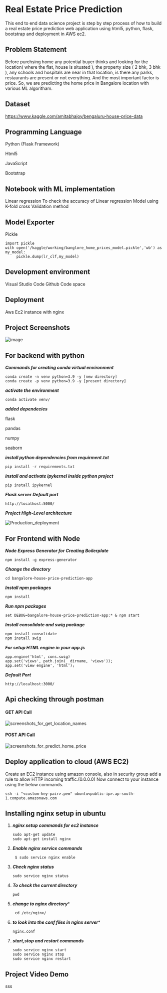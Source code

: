 # Real Estate Price Prediction
This end to end data science project is step by step process of how to build a real estate price prediction web application using html5, python, flask, bootstrap and deployment in AWS ec2. 

## Problem Statement
Before purchsing home any potential buyer thinks and looking for the location( where the flat, house is situated ), the property size ( 2 bhk, 3 bhk ), any schools and hospitals are near in that location, is there any parks, restaurants are present or not everything. And the most important factor is price.
So, we are predicting the home price in Bangalore location with various ML algoritham.

## Dataset
https://www.kaggle.com/amitabhajoy/bengaluru-house-price-data
## Programming Language
Python (Flask Framework)

Html5

JavaScript

Bootstrap

## Notebook with ML implementation
Linear regression 
To check the accuracy of Linear regression Model using K-fold cross Validation method

## Model Exporter
Pickle
```
import pickle
with open('/kaggle/working/banglore_home_prices_model.pickle','wb') as my_model:
     pickle.dump(lr_clf,my_model)
```

## Development environment
Visual Studio Code
Github Code space

## Deployment
Aws Ec2 instance with nginx


## Project Screenshots
![image](https://github.com/kaushik-prasad-dey/house_price_prediction_app/assets/109330283/004a8c78-eb6d-4df8-b369-ee4ccb2c48e0)

## For backend with python
*******Commands for creating conda virtual environment*******
```
conda create -n venv python=3.9 -y [new directory] 
conda create -p venv python=3.9 -y [present directory]
```

*******activate the environment*******
```
conda activate venv/
```

*******added dependecies*******

flask 

pandas 

numpy 

seaborn 

*******install python dependencies from requirment.txt*******
```
pip install -r requirements.txt
```

*******install and activate ipykernel inside python project*******
```
pip install ipykernel
```

*******Flask server Default port*******
```
http://localhost:5000/
```

*******Project High-Level architecture*******


![Production_deployment](https://github.com/kaushik-prasad-dey/house_price_prediction_app/assets/109330283/7cb0ed42-223a-420f-bc0a-0b1cda4ccbf6)

## For Frontend with Node

*******Node Express Generator for Creating Boilerplate*******
```
npm install -g express-generator
```
*******Change the directory*******
```
cd bangalore-house-price-prediction-app
```
*******Install npm packages*******
```
npm install
```
*******Run npm packages*******
```
set DEBUG=bangalore-house-price-prediction-app:* & npm start
```
*******Install consolidate and swig package*******
```
npm install consolidate
npm install swig
```
*******For setup HTML engine in your app.js*******
```
app.engine('html', cons.swig)
app.set('views', path.join(__dirname, 'views'));
app.set('view engine', 'html');
```
*******Default Port*******
```
http://localhost:3000/
```

## Api checking through postman

#### GET API Call

![screenshots_for_get_location_names](https://github.com/kaushik-prasad-dey/house_price_prediction_app/assets/109330283/71d37b7d-bd77-4646-ac3a-c5eae254be5b)

#### POST API Call
![screenshots_for_predict_home_price](https://github.com/kaushik-prasad-dey/house_price_prediction_app/assets/109330283/4d0fc881-11bc-4a8d-9ff6-80564ad36aad)


## Deploy application to cloud (AWS EC2)

Create an EC2 instance using amazon console, also in security group add a rule to allow HTTP incoming traffic.(0.0.0.0)
Now connect to your instance using the below commands.
```
ssh -i "<custom-key-pair>.pem" ubuntu<public-ip>.ap-south-1.compute.amazonaws.com
```
## Installing nginx setup in ubuntu
 1. *******nginx setup commands for ec2 instance*******
     ```
     sudo apt-get update
     sudo apt-get install nginx
     ```
2. *******Enable nginx service commands*******
    ```
     $ sudo service nginx enable
    ```
3. *******Check nginx status*******
     ```
     sudo service nginx status
     ```
4. *******To check the current directory*******
      ```
      pwd
      ```
5. *******change to nginx directory********
      ```
       cd /etc/nginx/
      ```
6. *******to look into the conf files in nginx server********
      ```
      nginx.conf
      ```
7. *******start,stop and restart commands*******
      ```
      sudo service nginx start
      sudo service nginx stop
      sudo service nginx restart      
      ```

## Project Video Demo
sss
